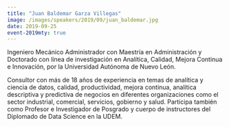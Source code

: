 ```yaml
---
title: "Juan Baldemar Garza Villegas"
image: /images/speakers/2019/09/juan_baldemar.jpg
date: 2019-09-25
event-2019mty: true
---
```


Ingeniero Mecánico Administrador con Maestría en Administración y Doctorado con línea de investigación en Analítica, Calidad, Mejora Continua e Innovación, por la Universidad Autónoma de Nuevo León.

Consultor con más de 18 años de experiencia en temas de analítica y ciencia de datos, calidad, productividad, mejora continua, analítica descriptiva y predictiva de negocios en diferentes organizaciones como el sector industrial, comercial, servicios, gobierno y salud. Participa también como Profesor e Investigador de Posgrado y cuerpo de instructores del Diplomado de Data Science en la UDEM.

&nbsp;